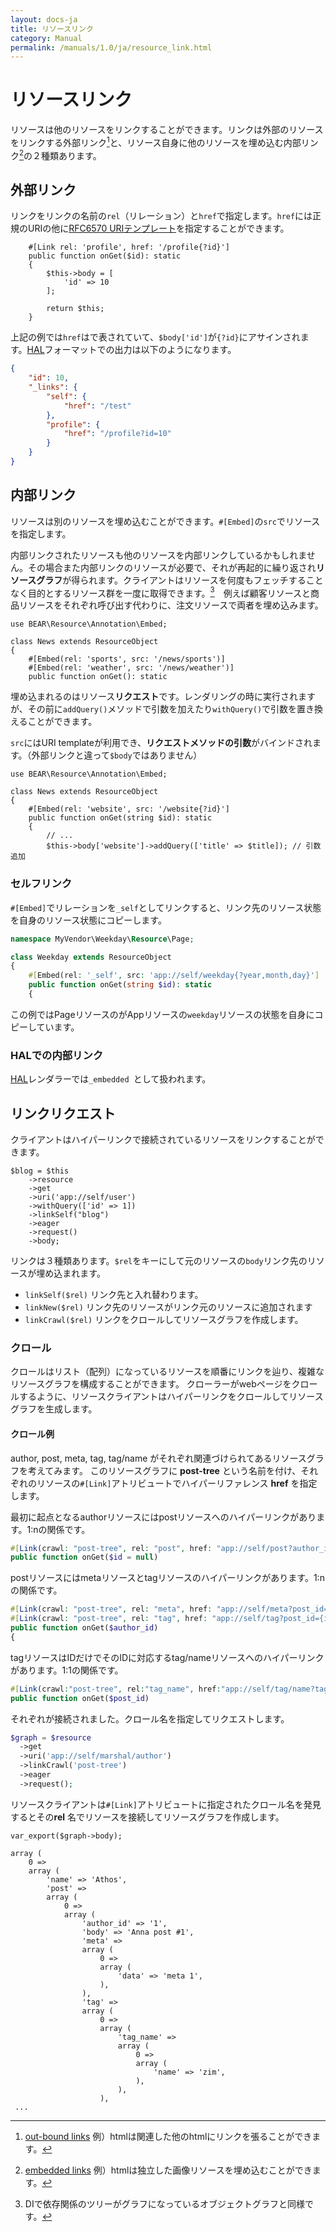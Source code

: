 ```yaml
---
layout: docs-ja
title: リソースリンク
category: Manual
permalink: /manuals/1.0/ja/resource_link.html
---
```


# リソースリンク

リソースは他のリソースをリンクすることができます。リンクは外部のリソースをリンクする外部リンク[^LO]と、リソース自身に他のリソースを埋め込む内部リンク[^LE]の２種類あります。

[^LE]: [embedded links](http://amundsen.com/hypermedia/hfactor/#le) 例）htmlは独立した画像リソースを埋め込むことができます。
[^LO]: [out-bound links](http://amundsen.com/hypermedia/hfactor/#le) 例）htmlは関連した他のhtmlにリンクを張ることができます。

## 外部リンク

リンクをリンクの名前の`rel`（リレーション）と`href`で指定します。`href`には正規のURIの他に[RFC6570 URIテンプレート](https://github.com/ioseb/uri-template)を指定することができます。

```php?start_inline
    #[Link rel: 'profile', href: '/profile{?id}']
    public function onGet($id): static
    {
        $this->body = [
            'id' => 10
        ];

        return $this;
    }
```

上記の例では`href`はで表されていて、`$body['id']`が`{?id}`にアサインされます。[HAL](https://stateless.group/hal_specification.html)フォーマットでの出力は以下のようになります。

```json
{
    "id": 10,
    "_links": {
        "self": {
            "href": "/test"
        },
        "profile": {
            "href": "/profile?id=10"
        }
    }
}
```


## 内部リンク

リソースは別のリソースを埋め込むことができます。`#[Embed]`の`src`でリソースを指定します。

内部リンクされたリソースも他のリソースを内部リンクしているかもしれません。その場合また内部リンクのリソースが必要で、それが再起的に繰り返され**リソースグラフ**が得られます。クライアントはリソースを何度もフェッチすることなく目的とするリソース群を一度に取得できます。[^di]　例えば顧客リソースと商品リソースをそれぞれ呼び出す代わりに、注文リソースで両者を埋め込みます。

[^di]:DIで依存関係のツリーがグラフになっているオブジェクトグラフと同様です。

```php?start_inline
use BEAR\Resource\Annotation\Embed;

class News extends ResourceObject
{
    #[Embed(rel: 'sports', src: '/news/sports')]
    #[Embed(rel: 'weather', src: '/news/weather')]
    public function onGet(): static
```

埋め込まれるのはリソース**リクエスト**です。レンダリングの時に実行されますが、その前に`addQuery()`メソッドで引数を加えたり`withQuery()`で引数を置き換えることができます。

`src`にはURI templateが利用でき、**リクエストメソッドの引数**がバインドされます。（外部リンクと違って`$body`ではありません）

```php?start_inline
use BEAR\Resource\Annotation\Embed;

class News extends ResourceObject
{
    #[Embed(rel: 'website', src: '/website{?id}']
    public function onGet(string $id): static
    {
        // ...
        $this->body['website']->addQuery(['title' => $title]); // 引数追加
```

### セルフリンク

`#[Embed]`でリレーションを`_self`としてリンクすると、リンク先のリソース状態を自身のリソース状態にコピーします。

```php
namespace MyVendor\Weekday\Resource\Page;

class Weekday extends ResourceObject
{
    #[Embed(rel: '_self', src: 'app://self/weekday{?year,month,day}']
    public function onGet(string $id): static
    {
```

この例ではPageリソースのがAppリソースの`weekday`リソースの状態を自身にコピーしています。

### HALでの内部リンク

[HAL](https://github.com/blongden/hal)レンダラーでは`_embedded `として扱われます。

## リンクリクエスト

クライアントはハイパーリンクで接続されているリソースをリンクすることができます。

```php?start_inline
$blog = $this
    ->resource
    ->get
    ->uri('app://self/user')
    ->withQuery(['id' => 1])
    ->linkSelf("blog")
    ->eager
    ->request()
    ->body;
```

リンクは３種類あります。`$rel`をキーにして元のリソースの`body`リンク先のリソースが埋め込まれます。

 * `linkSelf($rel)` リンク先と入れ替わります。
 * `linkNew($rel)` リンク先のリソースがリンク元のリソースに追加されます
 * `linkCrawl($rel)` リンクをクロールしてリソースグラフを作成します。

### クロール

クロールはリスト（配列）になっているリソースを順番にリンクを辿り、複雑なリソースグラフを構成することができます。
クローラーがwebページをクロールするように、リソースクライアントはハイパーリンクをクロールしてリソースグラフを生成します。

#### クロール例

author, post, meta, tag, tag/name がそれぞれ関連づけられてあるリソースグラフを考えてみます。
このリソースグラフに **post-tree** という名前を付け、それぞれのリソースの`#[Link]`アトリビュートでハイパーリファレンス **href** を指定します。



最初に起点となるauthorリソースにはpostリソースへのハイパーリンクがあります。1:nの関係です。

```php
#[Link(crawl: "post-tree", rel: "post", href: "app://self/post?author_id={id}")]
public function onGet($id = null)
```

postリソースにはmetaリソースとtagリソースのハイパーリンクがあります。1:nの関係です。
```php
#[Link(crawl: "post-tree", rel: "meta", href: "app://self/meta?post_id={id}")]
#[Link(crawl: "post-tree", rel: "tag", href: "app://self/tag?post_id={id}")]
public function onGet($author_id)
{
```

tagリソースはIDだけでそのIDに対応するtag/nameリソースへのハイパーリンクがあります。1:1の関係です。

```php
#[Link(crawl:"post-tree", rel:"tag_name", href:"app://self/tag/name?tag_id={tag_id}")]
public function onGet($post_id)
```

それぞれが接続されました。クロール名を指定してリクエストします。

```php
$graph = $resource
  ->get
  ->uri('app://self/marshal/author')
  ->linkCrawl('post-tree')
  ->eager
  ->request();
```

リソースクライアントは`#[Link]`アトリビュートに指定されたクロール名を発見するとその**rel** 名でリソースを接続してリソースグラフを作成します。

```
var_export($graph->body);

array (
    0 =>
    array (
        'name' => 'Athos',
        'post' =>
        array (
            0 =>
            array (
                'author_id' => '1',
                'body' => 'Anna post #1',
                'meta' =>
                array (
                    0 =>
                    array (
                        'data' => 'meta 1',
                    ),
                ),
                'tag' =>
                array (
                    0 =>
                    array (
                        'tag_name' =>
                        array (
                            0 =>
                            array (
                                'name' => 'zim',
                            ),
                        ),
                    ),
 ...
```
